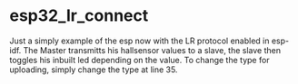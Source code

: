 # esp32_lr_connect

Just a simply example of the esp now with the LR protocol enabled in esp-idf.
The Master transmitts his hallsensor values to a slave, the slave then toggles his inbuilt led depending on the value.
To change the type for uploading, simply change the type at line 35.

